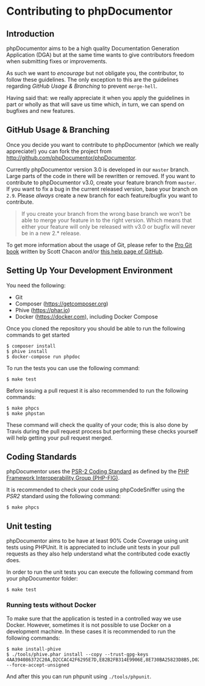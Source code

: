 Contributing to phpDocumentor
=============================

Introduction
------------

phpDocumentor aims to be a high quality Documentation Generation Application (DGA) but at the same time wants to give
contributors freedom when submitting fixes or improvements.

As such we want to *encourage* but not obligate you, the contributor, to follow these guidelines. The only exception to
this are the guidelines regarding *GitHub Usage & Branching* to prevent `merge-hell`.

Having said that: we really appreciate it when you apply the guidelines in part or wholly as that will save us time
which, in turn, we can spend on bugfixes and new features.

GitHub Usage & Branching
------------------------

Once you decide you want to contribute to phpDocumentor (which we really appreciate!) you can fork the project from
http://github.com/phpDocumentor/phpDocumentor.

Currently phpDocumentor version 3.0 is developed in our `master` branch. Large parts of the code in there will be
rewritten or removed. If you want to contribute to phpDocumentor v3.0, create your feature branch from `master`. If you
want to fix a bug in the current released version, base your branch on `2.9`. Please *always* create a new branch for
each feature/bugfix you want to contribute.

> If you create your branch from the wrong base branch we won't be able to merge your feature in to the right version.
> Which means that either your feature will only be released with v3.0 or bugfix will never be in a new 2.* release.

To get more information about the usage of Git, please refer to the [Pro Git book][PROGIT] written
by Scott Chacon and/or [this help page of GitHub][GITHUB_HELP_PR].

Setting Up Your Development Environment
---------------------------------------

You need the following:

- Git
- Composer (https://getcomposer.org)
- Phive (https://phar.io)
- Docker (https://docker.com), including Docker Compose

Once you cloned the repository you should be able to run the following commands to get started

    $ composer install
    $ phive install
    $ docker-compose run phpdoc

To run the tests you can use the following command:

    $ make test

Before issuing a pull request it is also recommended to run the following commands:

    $ make phpcs
    $ make phpstan

These command will check the quality of your code; this is also done by Travis during the pull request process but
performing these checks yourself will help getting your pull request merged.

Coding Standards
----------------

phpDocumentor uses the [PSR-2 Coding Standard][PSR2] as defined by the
[PHP Framework Interoperability Group (PHP-FIG)][PHP_FIG].

It is recommended to check your code using phpCodeSniffer using the *PSR2* standard using the following command:

    $ make phpcs

Unit testing
------------

phpDocumentor aims to be have at least 90% Code Coverage using unit tests using PHPUnit. It is appreciated to include
unit tests in your pull requests as they also help understand what the contributed code exactly does.

In order to run the unit tests you can execute the following command from your phpDocumentor folder:

    $ make test

### Running tests without Docker

To make sure that the application is tested in a controlled way we use Docker. However, sometimes it is not possible to
use Docker on a development machine. In these cases it is recommended to run the following commands:

    $ make install-phive
    $ ./tools/phive.phar install --copy --trust-gpg-keys 4AA394086372C20A,D2CCAC42F6295E7D,E82B2FB314E9906E,8E730BA25823D8B5,D0254321FB74703A --force-accept-unsigned

And after this you can run phpunit using `./tools/phpunit`. 

[PROGIT]:             http://git-scm.com/book
[GITHUB_HELP_PR]:     https://help.github.com/articles/using-pull-requests
[PSR2]:               https://github.com/php-fig/fig-standards/blob/master/accepted/PSR-2-coding-style-guide.md
[PHP_FIG]:            http://www.php-fig.org/
